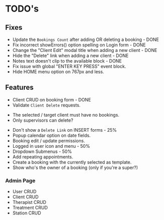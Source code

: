 # TODO's

## Fixes
 - Update the `Bookings Count` after adding OR deleting a booking - DONE
 - Fix incorrect showErrors() option spelling on Login form - DONE
 - Change the "Client Edit" modal title when adding a new client - DONE
 - Hide the "Delete" link when adding a new client - DONE
 - Notes text doesn't clip to the available block - DONE
 - Fix issue with global "ENTER KEY PRESS" event block.
 - Hide HOME menu option on 767px and less.

## Features
 - Client CRUD on booking form - DONE
 - Validate `Client Delete` requests.
  * The selected / target client must have no bookings.
  * Only supervisors can delete?
 - Don't show a `Delete Link` on INSERT forms - 25%
 - Popup calendar option on date fields.
 - Booking edit / update permissions.
 - Logged in user icon and menu - 50%
 - Dropdown Submenus - 50%
 - Add repeating appointments.
 - Create a booking with the currently selected as template.
 - Show who's the owner of a booking (only if you're a super?)

### Admin Page
 * User CRUD
 * Client CRUD
 * Therapist CRUD
 * Treatment CRUD
 * Station CRUD
